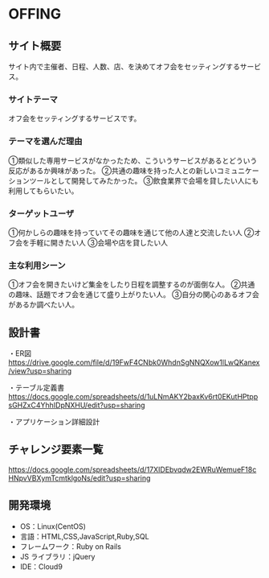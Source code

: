 # OFFING

## サイト概要

サイト内で主催者、日程、人数、店、を決めてオフ会をセッティングするサービス。

### サイトテーマ

オフ会をセッティングするサービスです。

### テーマを選んだ理由

①類似した専用サービスがなかったため、こういうサービスがあるとどういう反応があるか興味があった。
②共通の趣味を持った人との新しいコミュニケーションツールとして開発してみたかった。
③飲食業界で会場を貸したい人にも利用してもらいたい。

### ターゲットユーザ

①何かしらの趣味を持っていてその趣味を通じて他の人達と交流したい人
②オフ会を手軽に開きたい人
③会場や店を貸したい人

### 主な利用シーン

①オフ会を開きたいけど集金をしたり日程を調整するのが面倒な人。
②共通の趣味、話題でオフ会を通じて盛り上がりたい人。
③自分の関心のあるオフ会があるか調べたい人。

## 設計書
・ER図
https://drive.google.com/file/d/19FwF4CNbk0WhdnSgNNQXow1lLwQKanex/view?usp=sharing

・テーブル定義書
https://docs.google.com/spreadsheets/d/1uLNmAKY2baxKv6rt0EKutHPtppsGHZxC4YhhIDpNXHU/edit?usp=sharing

・アプリケーション詳細設計

## チャレンジ要素一覧

https://docs.google.com/spreadsheets/d/17XIDEbvqdw2EWRuWemueF18cHNpvVBXymTcmtklgoNs/edit?usp=sharing

## 開発環境

- OS：Linux(CentOS)
- 言語：HTML,CSS,JavaScript,Ruby,SQL
- フレームワーク：Ruby on Rails
- JS ライブラリ：jQuery
- IDE：Cloud9
